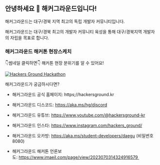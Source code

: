## 안녕하세요 👋 해커그라운드입니다!

해커그라운드는 대구/경북 지역 최고의 독립 개발자 커뮤니티입니다.

해커그라운드는 대구/경북 최고의 개발자 커뮤니티 육성을 통해 대구/경북지역 개발자의 자립을 목표로 합니다.

### 해커그라운드 해커톤 현장스케치

👇썸네일 클릭하면👇 해커톤 현장 분위기를 알 수 있어요!  

[![Hackers Ground Hackathon](http://img.youtube.com/vi/vGnvoaQd7dA/0.jpg)](https://youtu.be/vGnvoaQd7dA=0s)

해커그라운드가 궁금하시다면?

* 해커그라운드 공식 홈페이지: https;//hackersground.kr

* 해커그라운드 디스코드: https://aka.ms/hg/discord

* 해커그라운드 유튜브: https://www.youtube.com/@hackersground-kr

* 해커그라운드 인스타: https://www.instagram.com/hackers_ground/

* 해커그라운드 오카방: https://aka.ms/student-developers/daegu (비밀번호 8080)

* 해커그라운드 해커톤 언론보도: https://www.imaeil.com/page/view/2023070314324916579 



<!--

**Here are some ideas to get you started:**

🙋‍♀️ A short introduction - what is your organization all about?
🌈 Contribution guidelines - how can the community get involved?
👩‍💻 Useful resources - where can the community find your docs? Is there anything else the community should know?
🍿 Fun facts - what does your team eat for breakfast?
🧙 Remember, you can do mighty things with the power of [Markdown](https://docs.github.com/github/writing-on-github/getting-started-with-writing-and-formatting-on-github/basic-writing-and-formatting-syntax)
-->
